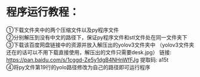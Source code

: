 # 程序运行教程：
  ①下载文件夹中的两个压缩文件以及py程序文件  
  ②分别解压到没有中文的路径下，保证py程序文件和stl文件处在同一文件夹下  
  ③下载该百度网盘链接中的资源并放入解压出的yolov3文件夹中  （yolov3文件夹还在的话可以不用下载直接使用，解压出的文件只需要desk.jpg）
      链接: https://pan.baidu.com/s/1cggd-Ze5y1dgB4NHnWfFJg 提取码: a15t  
  ④将py文件第19行的yolo路径修改为自己的路径即可运行程序  



